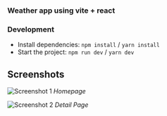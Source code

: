 ### Weather app using vite + react

### Development

- Install dependencies: `npm install` / `yarn install`
- Start the project: `npm run dev` / `yarn dev`

## Screenshots

![Screenshot 1](/img/homepage.png)
*Homepage*

![Screenshot 2](/img/detailpage.png)
*Detail Page*
